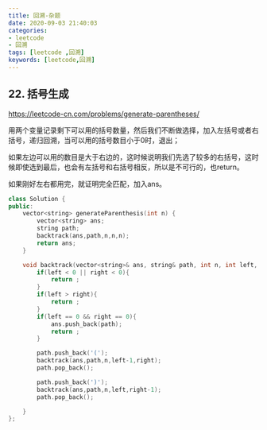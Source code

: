```yaml
---
title: 回溯-杂题
date: 2020-09-03 21:40:03
categories: 
- leetcode
- 回溯
tags: [leetcode ,回溯]
keywords: [leetcode,回溯]
---
```



## 22. 括号生成
https://leetcode-cn.com/problems/generate-parentheses/

用两个变量记录剩下可以用的括号数量，然后我们不断做选择，加入左括号或者右括号，递归回溯，当可以用的括号数目小于0时，退出；

如果左边可以用的数目是大于右边的，这时候说明我们先选了较多的右括号，这时候即使选到最后，也会有左括号和右括号相反，所以是不可行的，也return。

如果刚好左右都用完，就证明完全匹配，加入ans。

```C++
class Solution {
public:
    vector<string> generateParenthesis(int n) {
        vector<string> ans;
        string path;
        backtrack(ans,path,n,n,n);
        return ans;
    }

    void backtrack(vector<string>& ans, string& path, int n, int left, int right){
        if(left < 0 || right < 0){
            return ;
        }
        if(left > right){
            return ;
        }
        if(left == 0 && right == 0){
            ans.push_back(path);
            return ;
        }

        path.push_back('(');
        backtrack(ans,path,n,left-1,right);
        path.pop_back();

        path.push_back(')');
        backtrack(ans,path,n,left,right-1);
        path.pop_back();

    }
};
```